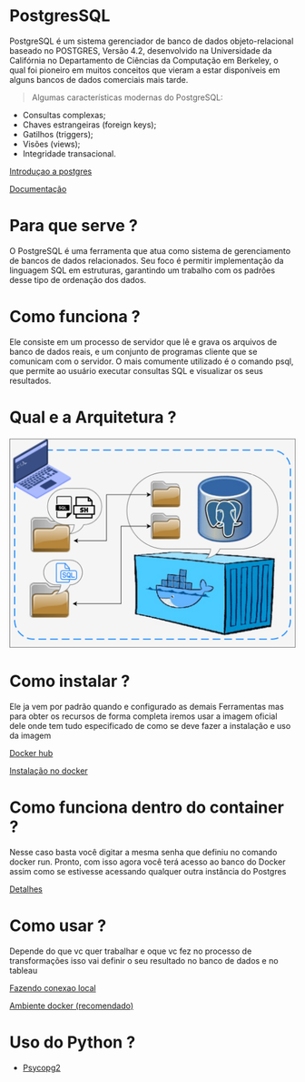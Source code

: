 # **PostgresSQL**

PostgreSQL é um sistema gerenciador de banco de dados objeto-relacional baseado no POSTGRES, Versão 4.2, desenvolvido na Universidade da Califórnia no Departamento de Ciências da Computação em Berkeley, o qual foi pioneiro em muitos conceitos que vieram a estar disponíveis em alguns bancos de dados comerciais mais tarde.

> Algumas características modernas do PostgreSQL:

- Consultas complexas;
- Chaves estrangeiras (foreign keys);
- Gatilhos (triggers);
- Visões (views);
- Integridade transacional.

[Introduçao a postgres](https://www.youtube.com/watch?v=Z_SPrzlT4Fc)

[Documentação](https://www.postgresql.org/docs/)

# **Para que serve ?**

O PostgreSQL é uma ferramenta que atua como sistema de gerenciamento de bancos de dados relacionados. Seu foco é permitir implementação da linguagem SQL em estruturas, garantindo um trabalho com os padrões desse tipo de ordenação dos dados.

# **Como funciona ?**

Ele consiste em um processo de servidor que lê e grava os arquivos de banco de dados reais, e um conjunto de programas cliente que se comunicam com o servidor. O mais comumente utilizado é o comando psql, que permite ao usuário executar consultas SQL e visualizar os seus resultados.

# **Qual e a Arquitetura ?**

![arquitetura](Images/Postgres%20docker.png)

# **Como instalar ?**

Ele ja vem por padrão quando e configurado as demais Ferramentas mas para obter os recursos de forma completa iremos usar a imagem oficial dele onde tem tudo especificado de como se deve fazer a instalação e uso da imagem

[Docker hub](https://hub.docker.com/_/postgres/)

[Instalação no docker](https://www.youtube.com/watch?v=JbFHbVAp-VM)

# **Como funciona dentro do container ?**

Nesse caso basta você digitar a mesma senha que definiu no comando docker run. Pronto, com isso agora você terá acesso ao banco do Docker assim como se estivesse acessando qualquer outra instância do Postgres

[Detalhes](https://brunolorencolopes.gitlab.io/blog/pt-br/docker/RODANDO_O_POSTGRES_EM_DOCKER.html)

# **Como usar ?**

Depende do que vc quer trabalhar e oque vc fez no processo de transformações isso vai definir o seu resultado no banco de dados e no tableau

[Fazendo conexao local](https://hevodata.com/learn/spark-postgresql/)

[Ambiente docker (recomendado)](https://omahony.id.au/tech/2021/01/28/spark-postgres-jupyter.html)

# **Uso do Python ?**

- [Psycopg2](https://pypi.org/project/psycopg2/)
